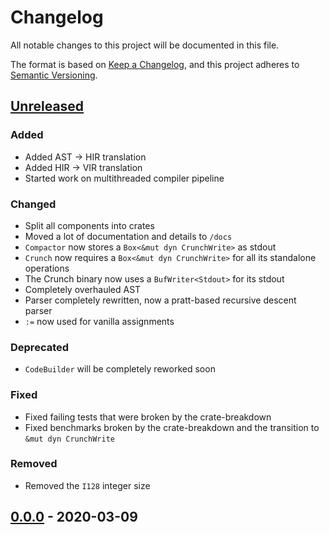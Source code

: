 # Changelog

All notable changes to this project will be documented in this file.

The format is based on [Keep a Changelog](https://keepachangelog.com/en/1.0.0/),
and this project adheres to [Semantic Versioning](https://semver.org/spec/v2.0.0.html).

## [Unreleased]

### Added

- Added AST -> HIR translation
- Added HIR -> VIR translation
- Started work on multithreaded compiler pipeline

### Changed

- Split all components into crates
- Moved a lot of documentation and details to `/docs`
- `Compactor` now stores a `Box<&mut dyn CrunchWrite>` as stdout
- `Crunch` now requires a `Box<&mut dyn CrunchWrite>` for all its standalone operations
- The Crunch binary now uses a `BufWriter<Stdout>` for its stdout
- Completely overhauled AST
- Parser completely rewritten, now a pratt-based recursive descent parser
- `:=` now used for vanilla assignments

### Deprecated

- `CodeBuilder` will be completely reworked soon

### Fixed

- Fixed failing tests that were broken by the crate-breakdown
- Fixed benchmarks broken by the crate-breakdown and the transition to `&mut dyn CrunchWrite`

### Removed

- Removed the `I128` integer size

## [0.0.0] - 2020-03-09

[Unreleased]: https://github.com/Kixiron/crunch-lang/compare/v0.0.0...HEAD
[0.0.0]: https://github.com/Kixiron/crunch-lang/compare/v0.0.0
